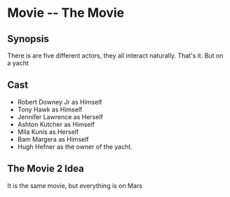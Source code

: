 # Movie -- The Movie

## Synopsis
There is are five different actors, they all interact naturally. That's it. But on a yacht

## Cast
- Robert Downey Jr as Himself
- Tony Hawk as Himself
- Jennifer Lawrence as Herself
- Ashton Kutcher as Himself
- Mila Kunis as Herself
- Bam Margera as Himself
- Hugh Hefner as the owner of the yacht.

## The Movie 2 Idea
It is the same movie, but everything is on Mars
